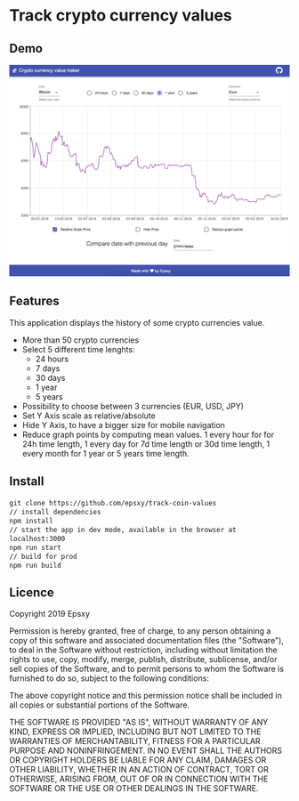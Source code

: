 # Track crypto currency values

## Demo

![Demo](demo.png)

## Features

This application displays the history of some crypto currencies value.

- More than 50 crypto currencies
- Select 5 different time lenghts:
  - 24 hours
  - 7 days
  - 30 days
  - 1 year
  - 5 years
- Possibility to choose between 3 currencies (EUR, USD, JPY)
- Set Y Axis scale as relative/absolute
- Hide Y Axis, to have a bigger size for mobile navigation
- Reduce graph points by computing mean values. 1 every hour for for 24h time length, 1 every day for 7d time length or 30d time length, 1 every month for 1 year or 5 years time length.

## Install

```
git clone https://github.com/epsxy/track-coin-values
// install dependencies
npm install
// start the app in dev mode, available in the browser at localhost:3000
npm run start
// build for prod
npm run build
```

## Licence

Copyright 2019 Epsxy

Permission is hereby granted, free of charge, to any person obtaining a copy of this software and associated documentation files (the "Software"), to deal in the Software without restriction, including without limitation the rights to use, copy, modify, merge, publish, distribute, sublicense, and/or sell copies of the Software, and to permit persons to whom the Software is furnished to do so, subject to the following conditions:

The above copyright notice and this permission notice shall be included in all copies or substantial portions of the Software.

THE SOFTWARE IS PROVIDED "AS IS", WITHOUT WARRANTY OF ANY KIND, EXPRESS OR IMPLIED, INCLUDING BUT NOT LIMITED TO THE WARRANTIES OF MERCHANTABILITY, FITNESS FOR A PARTICULAR PURPOSE AND NONINFRINGEMENT. IN NO EVENT SHALL THE AUTHORS OR COPYRIGHT HOLDERS BE LIABLE FOR ANY CLAIM, DAMAGES OR OTHER LIABILITY, WHETHER IN AN ACTION OF CONTRACT, TORT OR OTHERWISE, ARISING FROM, OUT OF OR IN CONNECTION WITH THE SOFTWARE OR THE USE OR OTHER DEALINGS IN THE SOFTWARE.

